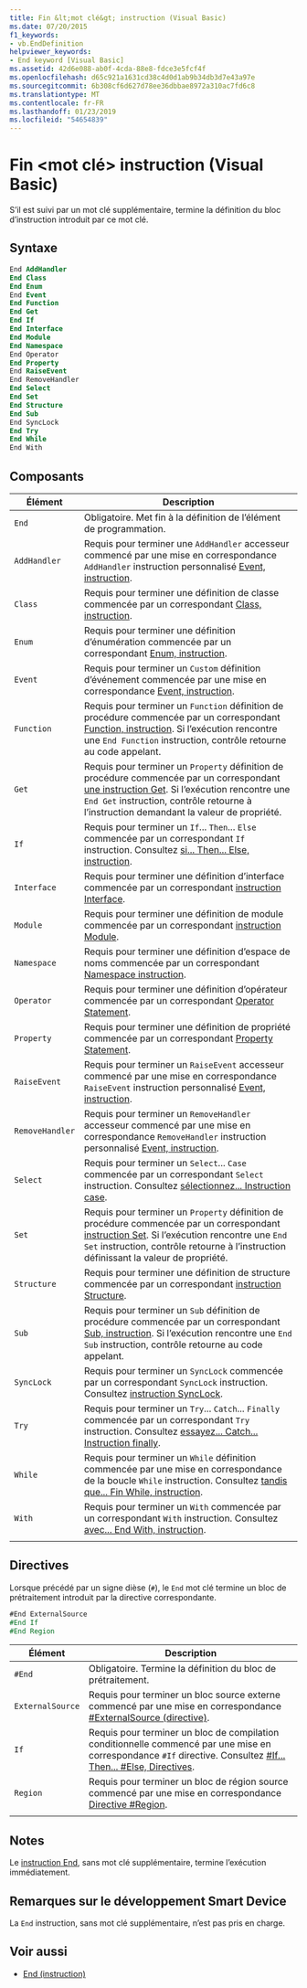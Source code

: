 ```yaml
---
title: Fin &lt;mot clé&gt; instruction (Visual Basic)
ms.date: 07/20/2015
f1_keywords:
- vb.EndDefinition
helpviewer_keywords:
- End keyword [Visual Basic]
ms.assetid: 42d6e088-ab0f-4cda-88e8-fdce3e5fcf4f
ms.openlocfilehash: d65c921a1631cd38c4d0d1ab9b34db3d7e43a97e
ms.sourcegitcommit: 6b308cf6d627d78ee36dbbae8972a310ac7fd6c8
ms.translationtype: MT
ms.contentlocale: fr-FR
ms.lasthandoff: 01/23/2019
ms.locfileid: "54654839"
---
```

# <a name="end-ltkeywordgt-statement-visual-basic"></a>Fin &lt;mot clé&gt; instruction (Visual Basic)

S’il est suivi par un mot clé supplémentaire, termine la définition du bloc d’instruction introduit par ce mot clé.

## <a name="syntax"></a>Syntaxe

```vb
End AddHandler
End Class
End Enum
End Event
End Function
End Get
End If
End Interface
End Module
End Namespace
End Operator
End Property
End RaiseEvent  
End RemoveHandler  
End Select
End Set
End Structure
End Sub
End SyncLock
End Try
End While
End With  
```  
  
## <a name="parts"></a>Composants

|Élément|Description|
|---|---|
|`End`|Obligatoire. Met fin à la définition de l’élément de programmation.|
|`AddHandler`|Requis pour terminer une `AddHandler` accesseur commencé par une mise en correspondance `AddHandler` instruction personnalisé [Event, instruction](event-statement.md).|
|`Class`|Requis pour terminer une définition de classe commencée par un correspondant [Class, instruction](class-statement.md).|
|`Enum`|Requis pour terminer une définition d’énumération commencée par un correspondant [Enum, instruction](enum-statement.md).|
|`Event`|Requis pour terminer un `Custom` définition d’événement commencée par une mise en correspondance [Event, instruction](event-statement.md).|  
|`Function`|Requis pour terminer un `Function` définition de procédure commencée par un correspondant [Function, instruction](function-statement.md). Si l’exécution rencontre une `End Function` instruction, contrôle retourne au code appelant.|
|`Get`|Requis pour terminer un `Property` définition de procédure commencée par un correspondant [une instruction Get](get-statement.md). Si l’exécution rencontre une `End Get` instruction, contrôle retourne à l’instruction demandant la valeur de propriété.|
|`If`|Requis pour terminer un `If`... `Then`... `Else` commencée par un correspondant `If` instruction. Consultez [si... Then... Else, instruction](if-then-else-statement.md).|
|`Interface`|Requis pour terminer une définition d’interface commencée par un correspondant [instruction Interface](interface-statement.md).|
|`Module`|Requis pour terminer une définition de module commencée par un correspondant [instruction Module](module-statement.md).|
|`Namespace`|Requis pour terminer une définition d’espace de noms commencée par un correspondant [Namespace instruction](namespace-statement.md).|
|`Operator`|Requis pour terminer une définition d’opérateur commencée par un correspondant [Operator Statement](operator-statement.md).|
|`Property`|Requis pour terminer une définition de propriété commencée par un correspondant [Property Statement](property-statement.md).|
|`RaiseEvent`|Requis pour terminer un `RaiseEvent` accesseur commencé par une mise en correspondance `RaiseEvent` instruction personnalisé [Event, instruction](event-statement.md).|
|`RemoveHandler`|Requis pour terminer un `RemoveHandler` accesseur commencé par une mise en correspondance `RemoveHandler` instruction personnalisé [Event, instruction](event-statement.md).|
|`Select`|Requis pour terminer un `Select`... `Case` commencée par un correspondant `Select` instruction. Consultez [sélectionnez... Instruction case](select-case-statement.md).  
|`Set`|Requis pour terminer un `Property` définition de procédure commencée par un correspondant [instruction Set](set-statement.md). Si l’exécution rencontre une `End Set` instruction, contrôle retourne à l’instruction définissant la valeur de propriété.  
|`Structure`|Requis pour terminer une définition de structure commencée par un correspondant [instruction Structure](structure-statement.md).  
|`Sub`|Requis pour terminer un `Sub` définition de procédure commencée par un correspondant [Sub, instruction](sub-statement.md). Si l’exécution rencontre une `End Sub` instruction, contrôle retourne au code appelant.  
|`SyncLock`|Requis pour terminer un `SyncLock` commencée par un correspondant `SyncLock` instruction. Consultez [instruction SyncLock](synclock-statement.md).  
|`Try`|Requis pour terminer un `Try`... `Catch`... `Finally` commencée par un correspondant `Try` instruction. Consultez [essayez... Catch... Instruction finally](try-catch-finally-statement.md).  
|`While`|Requis pour terminer un `While` définition commencée par une mise en correspondance de la boucle `While` instruction. Consultez [tandis que... Fin While, instruction](while-end-while-statement.md).  
|`With`| Requis pour terminer un `With` commencée par un correspondant `With` instruction. Consultez [avec... End With, instruction](with-end-with-statement.md).  
|||
  
## <a name="directives"></a>Directives

Lorsque précédé par un signe dièse (`#`), le `End` mot clé termine un bloc de prétraitement introduit par la directive correspondante.  

```vb
#End ExternalSource
#End If
#End Region
```

|Élément|Description|
|---|---|
|`#End`|Obligatoire. Termine la définition du bloc de prétraitement.|
|`ExternalSource`|Requis pour terminer un bloc source externe commencé par une mise en correspondance [#ExternalSource (directive)](../directives/externalsource-directive.md).|
|`If`|Requis pour terminer un bloc de compilation conditionnelle commencé par une mise en correspondance `#If` directive. Consultez [#If... Then... #Else, Directives](../directives/if-then-else-directives.md).|
|`Region`|Requis pour terminer un bloc de région source commencé par une mise en correspondance [Directive #Region](../directives/region-directive.md).|
|||

## <a name="remarks"></a>Notes

Le [instruction End](end-statement.md), sans mot clé supplémentaire, termine l’exécution immédiatement.

## <a name="smart-device-developer-notes"></a>Remarques sur le développement Smart Device  

La `End` instruction, sans mot clé supplémentaire, n’est pas pris en charge.  
  
## <a name="see-also"></a>Voir aussi

- [End (instruction)](end-statement.md)
